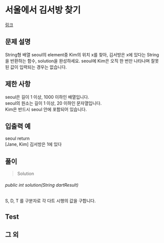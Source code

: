 # 서울에서 김서방 찾기
[링크](https://programmers.co.kr/learn/courses/30/lessons/12919)

## 문제 설명
String형 배열 seoul의 element중 Kim의 위치 x를 찾아, 김서방은 x에 있다는 String을 반환하는 함수, solution을 완성하세요. seoul에 Kim은 오직 한 번만 나타나며 잘못된 값이 입력되는 경우는 없습니다.


## 제한 사항
seoul은 길이 1 이상, 1000 이하인 배열입니다.  
seoul의 원소는 길이 1 이상, 20 이하인 문자열입니다.  
Kim은 반드시 seoul 안에 포함되어 있습니다.  


## 입출력 예

seoul	return  
[Jane, Kim]	김서방은 1에 있다


## 풀이
> Solution
###### public int solution(String dartResult)     
S, D, T 를 구분자로 각 다트 시행의 값을 구합니다.     
    
    
## Test    


## 그 외
